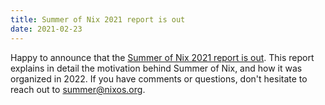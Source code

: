 ```yaml
---
title: Summer of Nix 2021 report is out
date: 2021-02-23
---
```

Happy to announce that the [Summer of Nix 2021 report is
out](/assets/report-2021.pdf). This report explains in detail the motivation
behind Summer of Nix, and how it was organized in 2022. If you have comments or
questions, don't hesitate to reach out to summer@nixos.org.

